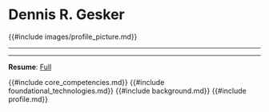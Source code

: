 # Dennis R. Gesker

{{#include images/profile_picture.md}}

---

---

**Resume**: [Full](./resume_full.md)

<!-- {{#include social.md}} -->

{{#include core_competencies.md}}
{{#include foundational_technologies.md}}
{{#include background.md}}
{{#include profile.md}}
